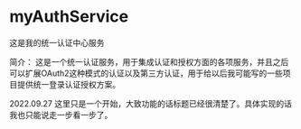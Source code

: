 # myAuthService
这是我的统一认证中心服务

简介：
  这是一个统一认证服务，用于集成认证和授权方面的各项服务，并且之后可以扩展OAuth2这种模式的认证以及第三方认证，用于给以后我可能写的一些项目提供统一登录认证授权方案。

2022.09.27 这里只是一个开始，大致功能的话标题已经很清楚了。具体实现的话我也只能说走一步看一步了。
